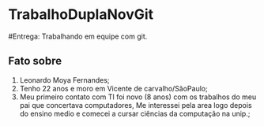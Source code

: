 # TrabalhoDuplaNovGit

#Entrega: Trabalhando em equipe com git.

## Fato sobre <Leonardo>

1. Leonardo Moya Fernandes;
2. Tenho 22 anos e moro em Vicente de carvalho/SãoPaulo;
3. Meu primeiro contato com TI foi novo (8 anos) com os trabalhos do meu pai que concertava computadores, Me interessei pela area logo depois do ensino medio e comecei a cursar ciências da computação na unip.;